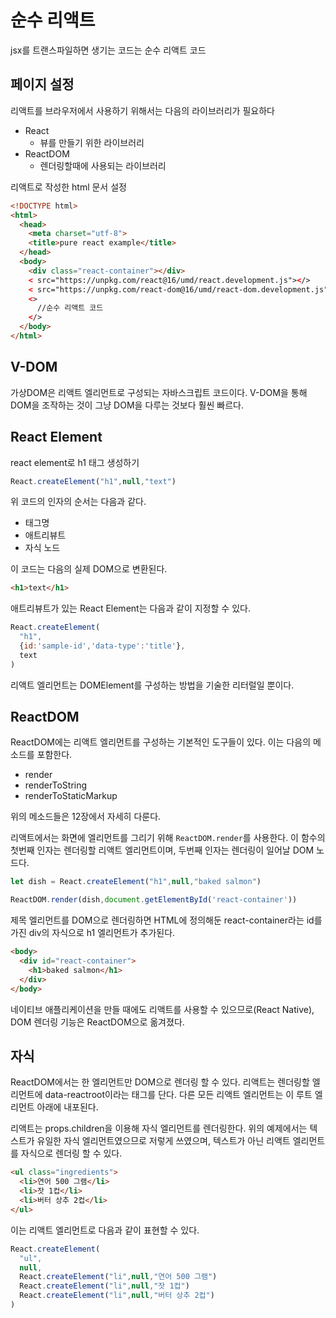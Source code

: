 # 순수 리액트

jsx를 트랜스파일하면 생기는 코드는 순수 리액트 코드

## 페이지 설정
리액트를 브라우저에서 사용하기 위해서는 다음의 라이브러리가 필요하다
- React
  - 뷰를 만들기 위한 라이브러리
- ReactDOM
  - 렌더링할때에 사용되는 라이브러리

리액트로 작성한 html 문서 설정
```html
<!DOCTYPE html>
<html>
  <head>
    <meta charset="utf-8">
    <title>pure react example</title>
  </head>
  <body>
    <div class="react-container"></div>
    < src="https://unpkg.com/react@16/umd/react.development.js"></>
    < src="https://unpkg.com/react-dom@16/umd/react-dom.development.js"></>
    <>
      //순수 리액트 코드
    </>
  </body>
</html>
```
## V-DOM
가상DOM은 리액트 엘리먼트로 구성되는 자바스크립트 코드이다.
V-DOM을 통해 DOM을 조작하는 것이 그냥 DOM을 다루는 것보다 훨씬 빠르다.

## React Element
react element로 h1 태그 생성하기
```javascript
React.createElement("h1",null,"text")
```
위 코드의 인자의 순서는 다음과 같다.
- 태그명
- 애트리뷰트
- 자식 노드
  
이 코드는 다음의 실제 DOM으로 변환된다.

```html
<h1>text</h1>
```

애트리뷰트가 있는 React Element는 다음과 같이 지정할 수 있다.
```javascript
React.createElement(
  "h1",
  {id:'sample-id','data-type':'title'},
  text
)
```

리액트 엘리먼트는 DOMElement를 구성하는 방법을 기술한 리터럴일 뿐이다.

## ReactDOM
ReactDOM에는 리액트 엘리먼트를 구성하는 기본적인 도구들이 있다.
이는 다음의 메소드를 포함한다.
- render
- renderToString
- renderToStaticMarkup

위의 메소드들은 12장에서 자세히 다룬다.

리액트에서는 화면에 엘리먼트를 그리기 위해 `ReactDOM.render`를 사용한다. 이 함수의 첫번째 인자는 렌더링할 리액트 엘리먼트이며, 두번째 인자는 렌더링이 일어날 DOM 노드다.

```javascript
let dish = React.createElement("h1",null,"baked salmon")

ReactDOM.render(dish,document.getElementById('react-container'))
```
제목 엘리먼트를 DOM으로 렌더링하면 HTML에 정의해둔 react-container라는 id를 가진 div의 자식으로 h1 엘리먼트가 추가된다.
```html
<body>
  <div id="react-container">
    <h1>baked salmon</h1>
  </div>
</body>
```

네이티브 애플리케이션을 만들 때에도 리액트를 사용할 수 있으므로(React Native), DOM 렌더링 기능은 ReactDOM으로 옮겨졌다. 

## 자식
ReactDOM에서는 한 엘리먼트만 DOM으로 렌더링 할 수 있다. 리액트는 렌더링할 엘리먼트에 data-reactroot이라는 태그를 단다. 다른 모든 리액트 엘리먼트는 이 루트 엘리먼트 아래에 내포된다.

리액트는 props.children을 이용해 자식 엘리먼트를 렌더링한다. 
위의 예제에서는 텍스트가 유일한 자식 엘리먼트였으므로 저렇게 쓰였으며, 텍스트가 아닌 리액트 엘리먼트를 자식으로 렌더링 할 수 있다.

```html
<ul class="ingredients">
  <li>연어 500 그램</li>
  <li>잣 1컵</li>
  <li>버터 상추 2컵</li>
</ul>
```

이는 리액트 엘리먼트로 다음과 같이 표현할 수 있다.
```javascript
React.createElement(
  "ul",
  null,
  React.createElement("li",null,"연어 500 그램")
  React.createElement("li",null,"잣 1컵")
  React.createElement("li",null,"버터 상추 2컵")
)
```